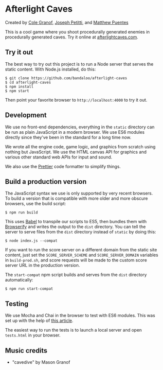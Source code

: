 # Afterlight Caves

Created by
[Cole Granof](https://www.bandaloo.fun),
[Joseph Petitti](https://josephpetitti.com), and
[Matthew Puentes](https://mattpuentes.com)

This is a cool game where you shoot procedurally generated enemies in
procedurally generated caves. Try it online at
[afterlightcaves.com](https://afterlightcaves.com).

## Try it out

The best way to try out this project is to run a Node server that serves the
static content. With Node.js installed, do this:

```
$ git clone https://github.com/bandaloo/afterlight-caves
$ cd afterlight-caves
$ npm install
$ npm start
```

Then point your favorite browser to `http://localhost:4000` to try it out.

## Development

We use no front-end dependencies, everything in the `static` directory can be
run as plain JavaScript in a modern browser. We use ES6 modules directly since
they've been in the standard for a long time now.

We wrote all the engine code, game logic, and graphics from scratch using
nothing but JavaScript. We use the HTML canvas API for graphics and various
other standard web APIs for input and sound.

We also use the [Prettier](https://prettier.io/) code formatter to simplify
things.

## Build a production version

The JavaScript syntax we use is only supported by very recent browsers. To
build a version that is compatible with more older and more obscure browsers,
use the build script:

```
$ npm run build
```

This uses [Babel](https://babeljs.io/) to transpile our scripts to ES5, then
bundles them with [Browserify](http://browserify.org) and writes the output to
the `dist` directory. You can tell the server to serve files from the `dist`
directory instead of `static` by doing this:

```
$ node index.js --compat
```

If you want to run the score server on a different domain from the static site
content, just set the `SCORE_SERVER_SCHEME` and `SCORE_SERVER_DOMAIN` variables
in `build-prod.sh`, and score requests will be made to the custom score server
URL in the production version.

The `start-compat` npm script builds and serves from the `dist` directory
automatically:

```
$ npm run start-compat
```

## Testing

We use Mocha and Chai in the browser to test with ES6 modules. This was set up
with the help of [this article](https://medium.com/dailyjs/running-mocha-tests-as-native-es6-modules-in-a-browser-882373f2ecb0).

The easiest way to run the tests is to launch a local server and open
`tests.html` in your browser.

## Music credits

  - "cavedive" by Mason Granof
